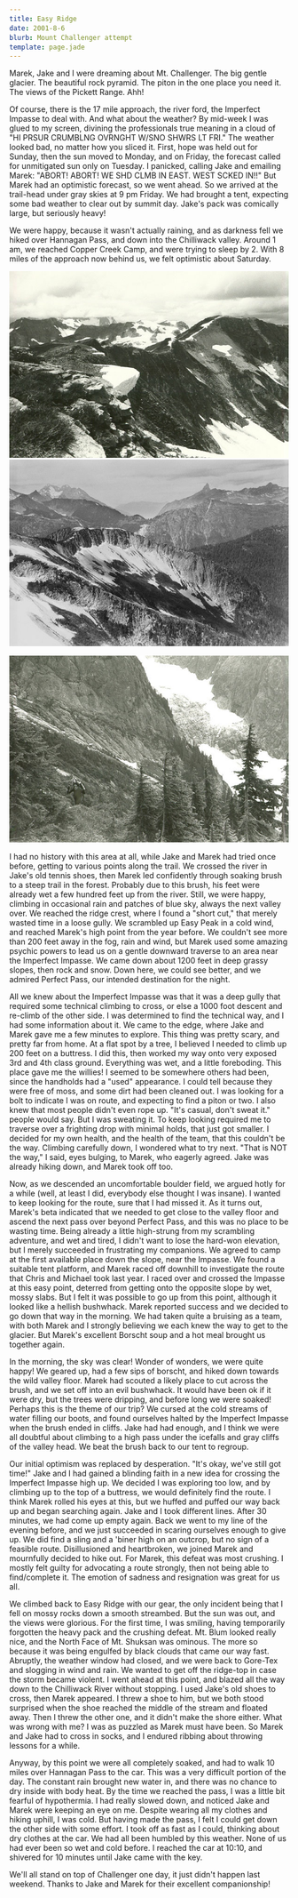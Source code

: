 ```yaml
---
title: Easy Ridge
date: 2001-8-6
blurb: Mount Challenger attempt
template: page.jade
---
```


Marek, Jake and I were dreaming about Mt. Challenger. The big gentle
glacier. The beautiful rock pyramid. The piton in the one place you need it. The
views of the Pickett Range. Ahh!


Of course, there is the 17 mile approach, the river ford, the
Imperfect Impasse to deal with.  And what about the weather? By
mid-week I was glued to my screen, divining the professionals true
meaning in a cloud of "HI PRSUR CRUMBLNG OVRNGHT W/SNO SHWRS LT
FRI." The weather looked bad, no matter how you sliced it. First,
hope was held out for Sunday, then the sun moved to Monday, and on
Friday, the forecast called for unmitigated sun only on Tuesday. I
panicked, calling Jake and emailing Marek: "ABORT! ABORT! WE SHD CLMB
IN EAST. WEST SCKED IN!!"  But Marek had an optimistic forecast, so
we went ahead.  So we arrived at the trail-head under gray skies at 9
pm Friday. We had brought a tent, expecting some bad weather to clear
out by summit day. Jake's pack was comically large, but seriously
heavy!


We were happy, because it wasn't actually raining, and as darkness
fell we hiked over Hannagan Pass, and down into the Chilliwack
valley. Around 1 am, we reached Copper Creek Camp, and were trying to
sleep by 2. With 8 miles of the approach now behind us, we felt
optimistic about Saturday.

![High on Easy Ridge](images/ezridgeh.jpg)
![We traversed the ridge and crossed over to Hanagan Pass, on the ridge behind](images/ezridge.jpg)


![Marek climbing up to Easy Ridge, with Whatcom Peak behind](images/marekr.jpg)


I had no history with this area at all, while Jake and Marek had tried
once before, getting to various points along the trail.  We crossed
the river in Jake's old tennis shoes, then Marek led confidently
through soaking brush to a steep trail in the forest. Probably due to
this brush, his feet were already wet a few hundred feet up from the
river. Still, we were happy, climbing in occasional rain and patches
of blue sky, always the next valley over. We reached the ridge crest,
where I found a "short cut," that merely wasted time in a loose
gully. We scrambled up Easy Peak in a cold wind, and reached Marek's
high point from the year before. We couldn't see more than 200 feet
away in the fog, rain and wind, but Marek used some amazing psychic
powers to lead us on a gentle downward traverse to an area near the
Imperfect Impasse. We came down about 1200 feet in deep grassy slopes,
then rock and snow. Down here, we could see better, and we admired
Perfect Pass, our intended destination for the night.


All we knew about the Imperfect Impasse was that it was a deep gully
that required some technical climbing to cross, or else a 1000 foot
descent and re-climb of the other side. I was determined to find the
technical way, and I had some information about it. We came to the
edge, where Jake and Marek gave me a few minutes to explore. This
thing was pretty scary, and pretty far from home.  At a flat spot by a
tree, I believed I needed to climb up 200 feet on a buttress. I did
this, then worked my way onto very exposed 3rd and 4th class
ground. Everything was wet, and a little foreboding.  This place gave
me the willies! I seemed to be somewhere others had been, since the
handholds had a "used" appearance. I could tell because they were
free of moss, and some dirt had been cleaned out.  I was looking for a
bolt to indicate I was on route, and expecting to find a piton or
two. I also knew that most people didn't even rope up. "It's casual,
don't sweat it." people would say. But I was sweating it. To keep
looking required me to traverse over a frighting drop with minimal
holds, that just got smaller. I decided for my own health, and the
health of the team, that this couldn't be the way. Climbing carefully
down, I wondered what to try next. "That is NOT the way," I said,
eyes bulging, to Marek, who eagerly agreed. Jake was already hiking
down, and Marek took off too.


Now, as we descended an uncomfortable boulder field, we argued hotly
for a while (well, at least I did, everybody else thought I was
insane). I wanted to keep looking for the route, sure that I had
missed it.  As it turns out, Marek's beta indicated that we needed to
get close to the valley floor and ascend the next pass over beyond
Perfect Pass, and this was no place to be wasting time. Being already
a little high-strung from my scrambling adventure, and wet and tired,
I didn't want to lose the hard-won elevation, but I merely succeeded
in frustrating my companions. We agreed to camp at the first available
place down the slope, near the Impasse. We found a suitable tent
platform, and Marek raced off downhill to investigate the route that
Chris and Michael took last year. I raced over and crossed the Impasse
at this easy point, deterred from getting onto the opposite slope by
wet, mossy slabs. But I felt it was possible to go up from this point,
although it looked like a hellish bushwhack. Marek reported success
and we decided to go down that way in the morning. We had taken quite
a bruising as a team, with both Marek and I strongly believing we each
knew the way to get to the glacier. But Marek's excellent Borscht soup
and a hot meal brought us together again.


In the morning, the sky was clear! Wonder of wonders, we were quite
happy! We geared up, had a few sips of borscht, and hiked down towards
the wild valley floor. Marek had scouted a likely place to cut across
the brush, and we set off into an evil bushwhack. It would have been
ok if it were dry, but the trees were dripping, and before long we
were soaked! Perhaps this is the theme of our trip? We cursed at the
cold streams of water filling our boots, and found ourselves halted by
the Imperfect Impasse when the brush ended in cliffs.  Jake had had
enough, and I think we were all doubtful about climbing to a high pass
under the icefalls and gray cliffs of the valley head. We beat the
brush back to our tent to regroup.


Our initial optimism was replaced by desperation. "It's okay, we've
still got time!" Jake and I had gained a blinding faith in a new idea
for crossing the Imperfect Impasse high up. We decided I was exploring
too low, and by climbing up to the top of a buttress, we would
definitely find the route. I think Marek rolled his eyes at this, but
we huffed and puffed our way back up and began searching again. Jake
and I took different lines.  After 30 minutes, we had come up empty
again. Back we went to my line of the evening before, and we just
succeeded in scaring ourselves enough to give up. We did find a sling
and a 'biner high on an outcrop, but no sign of a feasible
route. Disillusioned and heartbroken, we joined Marek and mournfully
decided to hike out. For Marek, this defeat was most crushing. I
mostly felt guilty for advocating a route strongly, then not being
able to find/complete it. The emotion of sadness and resignation was
great for us all.


We climbed back to Easy Ridge with our gear, the only incident being
that I fell on mossy rocks down a smooth streambed. But the sun was
out, and the views were glorious. For the first time, I was smiling,
having temporarily forgotten the heavy pack and the crushing
defeat. Mt. Blum looked really nice, and the North Face of Mt. Shuksan
was ominous. The more so because it was being engulfed by black clouds
that came our way fast. Abruptly, the weather window had closed, and
we were back to Gore-Tex and slogging in wind and rain. We wanted to
get off the ridge-top in case the storm became violent. I went ahead at
this point, and blazed all the way down to the Chilliwack River
without stopping. I used Jake's old shoes to cross, then Marek
appeared. I threw a shoe to him, but we both stood surprised when the
shoe reached the middle of the stream and floated away. Then I threw
the other one, and it didn't make the shore either.  What was wrong
with me? I was as puzzled as Marek must have been. So Marek and Jake
had to cross in socks, and I endured ribbing about throwing lessons
for a while.


Anyway, by this point we were all completely soaked, and had to walk
10 miles over Hannagan Pass to the car.  This was a very difficult
portion of the day. The constant rain brought new water in, and there
was no chance to dry inside with body heat. By the time we reached the
pass, I was a little bit fearful of hypothermia.  I had really slowed
down, and noticed Jake and Marek were keeping an eye on me. Despite
wearing all my clothes and hiking uphill, I was cold. But having made
the pass, I felt I could get down the other side with some effort. I
took off as fast as I could, thinking about dry clothes at the car. We
had all been humbled by this weather. None of us had ever been so wet
and cold before. I reached the car at 10:10, and shivered for 10
minutes until Jake came with the key.


We'll all stand on top of Challenger one day, it just didn't happen
last weekend. Thanks to Jake and Marek for their excellent
companionship!



